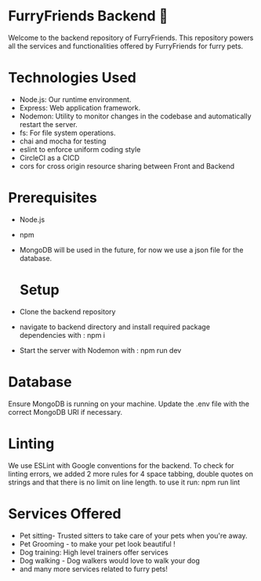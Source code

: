 # FurryFriends Backend 🐾
Welcome to the backend repository of FurryFriends. This repository powers all the services and functionalities offered by FurryFriends for furry pets.

# Technologies Used
* Node.js: Our runtime environment.
* Express: Web application framework.
* Nodemon: Utility to monitor changes in the codebase and automatically restart the server.
* fs: For file system operations.
* chai and mocha for testing
* eslint to enforce uniform coding style
* CircleCI as a CICD
* cors for cross origin resource sharing between Front and Backend
  

# Prerequisites
* Node.js
* npm
* MongoDB will be used in the future, for now we use a json file for the database.

  # Setup
* Clone the backend repository
* navigate to backend directory and install required package dependencies with : npm i
* Start the server with Nodemon with : npm run dev

# Database
Ensure MongoDB is running on your machine. Update the .env file with the correct MongoDB URI if necessary.

# Linting
We use ESLint with Google conventions for the backend. To check for linting errors, we added 2 more rules for 4 space tabbing, double quotes on strings and that there is no limit on line length. to use it run:
npm run lint

# Services Offered
* Pet sitting- Trusted sitters to take care of your pets when you're away.
* Pet Grooming - to make your pet look beautiful !
* Dog training: High level trainers offer services
* Dog walking - Dog walkers would love to walk your dog
* and many more services related to furry pets!

